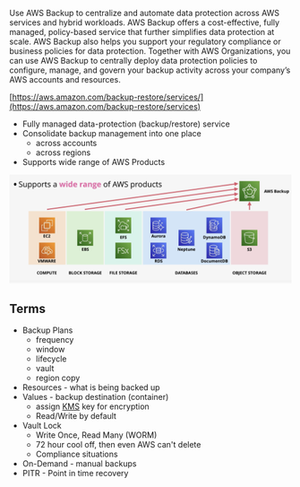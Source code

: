 Use AWS Backup to centralize and automate data protection across AWS services and hybrid workloads. AWS Backup offers a cost-effective, fully managed, policy-based service that further simplifies data protection at scale. AWS Backup also helps you support your regulatory compliance or business policies for data protection. Together with AWS Organizations, you can use AWS Backup to centrally deploy data protection policies to configure, manage, and govern your backup activity across your company’s AWS accounts and resources.

[https://aws.amazon.com/backup-restore/services/](https://aws.amazon.com/backup-restore/services)

- Fully managed data-protection (backup/restore) service
- Consolidate backup management into one place
	- across accounts
	- across regions
- Supports wide range of AWS Products

![Pasted image 20250408202415.png](_atts/Pasted%20image%2020250408202415.png)

## Terms
- Backup Plans
	- frequency
	- window
	- lifecycle
	- vault
	- region copy
- Resources - what is being backed up
- Values - backup destination (container)
	- assign [KMS](../../Security/KMS/KMS.md) key for encryption
	- Read/Write by default
- Vault Lock
	- Write Once, Read Many (WORM)
	- 72 hour cool off, then even AWS can't delete
	- Compliance situations
- On-Demand - manual backups
- PITR - Point in time recovery